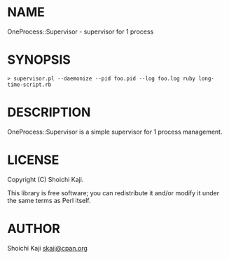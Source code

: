 # NAME

OneProcess::Supervisor - supervisor for 1 process

# SYNOPSIS

    > supervisor.pl --daemonize --pid foo.pid --log foo.log ruby long-time-script.rb

# DESCRIPTION

OneProcess::Supervisor is a simple supervisor for 1 process management.

# LICENSE

Copyright (C) Shoichi Kaji.

This library is free software; you can redistribute it and/or modify
it under the same terms as Perl itself.

# AUTHOR

Shoichi Kaji <skaji@cpan.org>
